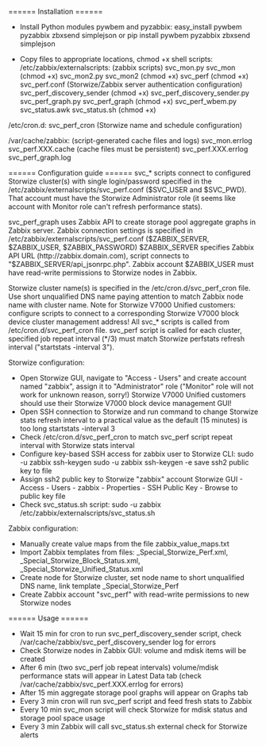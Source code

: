 

====== Installation ======
- Install Python modules pywbem and pyzabbix:
  easy_install pywbem pyzabbix zbxsend simplejson
    or
  pip install pywbem pyzabbix zbxsend simplejson

- Copy files to appropriate locations, chmod +x shell scripts:
/etc/zabbix/externalscripts: (zabbix scripts)
 svc_mon.py
 svc_mon (chmod +x)
 svc_mon2.py
 svc_mon2 (chmod +x)
 svc_perf (chmod +x)
 svc_perf.conf (Storwize/Zabbix server authentication configuration)
 svc_perf_discovery_sender (chmod +x)
 svc_perf_discovery_sender.py
 svc_perf_graph.py
 svc_perf_graph (chmod +x)
 svc_perf_wbem.py
 svc_status.awk
 svc_status.sh (chmod +x)

/etc/cron.d:
 svc_perf_cron (Storwize name and schedule configuration)

/var/cache/zabbix: (script-generated cache files and logs)
 svc_mon.errlog
 svc_perf.XXX.cache (cache files must be persistent)
 svc_perf.XXX.errlog
 svc_perf_graph.log

====== Configuration guide ======
svc_* scripts connect to configured Storwize cluster(s) with single login/password specified in the /etc/zabbix/externalscripts/svc_perf.conf ($SVC_USER and $SVC_PWD).
That account must have the Storwize Administrator role (it seems like account with Monitor role can't refresh performance stats).

svc_perf_graph uses Zabbix API to create storage pool aggregate graphs in Zabbix server. Zabbix connection settings is specified in /etc/zabbix/externalscripts/svc_perf.conf ($ZABBIX_SERVER, $ZABBIX_USER, $ZABBIX_PASSWORD)
$ZABBIX_SERVER specifies Zabbix API URL (http://zabbix.domain.com), script connects to "$ZABBIX_SERVER/api_jsonrpc.php". Zabbix account $ZABBIX_USER must have read-write permissions to Storwize nodes in Zabbix.

Storwize cluster name(s) is specified in the /etc/cron.d/svc_perf_cron file. Use short unqualified DNS name paying attention to match Zabbix node name with cluster name.
Note for Storwize V7000 Unified customers: configure scripts to connect to a corresponding Storwize V7000 block device cluster management address!
All svc_* scripts is called from /etc/cron.d/svc_perf_cron file. svc_perf script is called for each cluster, specified job repeat interval (*/3) must match Storwize perfstats refresh interval ("startstats -interval 3").

Storwize configuration:
- Open Storwize GUI, navigate to "Access - Users" and create account named "zabbix", assign it to "Administrator" role ("Monitor" role will not work for unknown reason, sorry!)
Storwize V7000 Unified customers should use their Storwize V7000 block device management GUI!
- Open SSH connection to Storwize and run command to change Storwize stats refresh interval to a practical value as the default (15 minutes) is too long
 startstats -interval 3
- Check /etc/cron.d/svc_perf_cron to match svc_perf script repeat interval with Storwize stats interval
- Configure key-based SSH access for zabbix user to Storwize CLI:
 sudo -u zabbix ssh-keygen
 sudo -u zabbix ssh-keygen -e
 save ssh2 public key to file
- Assign ssh2 public key to Storwize "zabbix" account
Storwize GUI - Access - Users - zabbix - Properties - SSH Public Key - Browse to public key file
- Check svc_status.sh script:
 sudo -u zabbix /etc/zabbix/externalscripts/svc_status.sh <storwize>

Zabbix configuration:
- Manually create value maps from the file zabbix_value_maps.txt
- Import Zabbix templates from files: _Special_Storwize_Perf.xml, _Special_Storwize_Block_Status.xml, _Special_Storwize_Unified_Status.xml
- Create node for Storwize cluster, set node name to short unqualified DNS name, link template _Special_Storwize_Perf
- Create Zabbix account "svc_perf" with read-write permissions to new Storwize nodes

====== Usage ======
- Wait 15 min for cron to run svc_perf_discovery_sender script, check /var/cache/zabbix/svc_perf_discovery_sender log for errors
- Check Storwize nodes in Zabbix GUI: volume and mdisk items will be created
- After 6 min (two svc_perf job repeat intervals) volume/mdisk performance stats will appear in Latest Data tab (check /var/cache/zabbix/svc_perf.XXX.errlog for errors)
- After 15 min aggregate storage pool graphs will appear on Graphs tab
- Every 3 min cron will run svc_perf script and feed fresh stats to Zabbix
- Every 10 min svc_mon script will check Storwize for mdisk status and storage pool space usage
- Every 3 min Zabbix will call svc_status.sh external check for Storwize alerts
